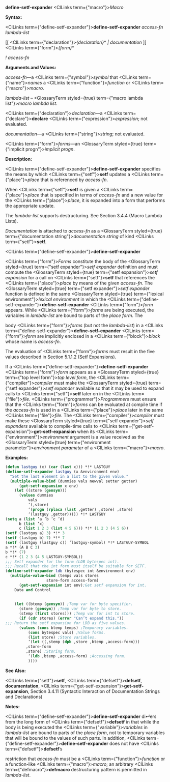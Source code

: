 **define-setf-expander** <ClLinks  term={"macro"}><i>Macro</i></ClLinks> 



**Syntax:** 



<ClLinks  term={"define-setf-expander"}><b>define-setf-expander</b></ClLinks> *access-fn lambda-list* 



[[ <ClLinks  term={"declaration"}><i>\{declaration\}</i></ClLinks>\* *| documentation* ]] <ClLinks  term={"form"}><i>\{form\}</i></ClLinks>\* 



*! access-fn* 



**Arguments and Values:** 



*access-fn*—a <ClLinks  term={"symbol"}><i>symbol</i></ClLinks> that <ClLinks  term={"name"}><i>names</i></ClLinks> a <ClLinks  term={"function"}><i>function</i></ClLinks> or <ClLinks  term={"macro"}><i>macro</i></ClLinks>. 



*lambda-list* – <GlossaryTerm styled={true} term={"macro lambda list"}><i>macro lambda list</i></GlossaryTerm>. 



<ClLinks  term={"declaration"}><i>declaration</i></ClLinks>—a <ClLinks  term={"declare"}><b>declare</b></ClLinks> <ClLinks  term={"expression"}><i>expression</i></ClLinks>; not evaluated. 



*documentation*—a <ClLinks  term={"string"}><i>string</i></ClLinks>; not evaluated. 



<ClLinks  term={"form"}><i>forms</i></ClLinks>—an <GlossaryTerm styled={true} term={"implicit progn"}><i>implicit progn</i></GlossaryTerm>. 



**Description:** 



<ClLinks  term={"define-setf-expander"}><b>define-setf-expander</b></ClLinks> specifies the means by which <ClLinks  term={"setf"}><b>setf</b></ClLinks> updates a <ClLinks  term={"place"}><i>place</i></ClLinks> that is referenced by *access-fn*. 



When <ClLinks  term={"setf"}><b>setf</b></ClLinks> is given a <ClLinks  term={"place"}><i>place</i></ClLinks> that is specified in terms of *access-fn* and a new value for the <ClLinks  term={"place"}><i>place</i></ClLinks>, it is expanded into a form that performs the appropriate update. 



The *lambda-list* supports destructuring. See Section 3.4.4 (Macro Lambda Lists). 



*Documentation* is attached to *access-fn* as a <GlossaryTerm styled={true} term={"documentation string"}><i>documentation string</i></GlossaryTerm> of kind <ClLinks  term={"setf"}><b>setf</b></ClLinks>. 







 



 



<ClLinks  term={"define-setf-expander"}><b>define-setf-expander</b></ClLinks> 



<ClLinks  term={"form"}><i>Forms</i></ClLinks> constitute the body of the <GlossaryTerm styled={true} term={"setf expander"}><i>setf expander</i></GlossaryTerm> definition and must compute the <GlossaryTerm styled={true} term={"setf expansion"}><i>setf expansion</i></GlossaryTerm> for a call on <ClLinks  term={"setf"}><b>setf</b></ClLinks> that references the <ClLinks  term={"place"}><i>place</i></ClLinks> by means of the given *access-fn*. The <GlossaryTerm styled={true} term={"setf expander"}><i>setf expander</i></GlossaryTerm> function is defined in the same <GlossaryTerm styled={true} term={"lexical environment"}><i>lexical environment</i></GlossaryTerm> in which the <ClLinks  term={"define-setf-expander"}><b>define-setf-expander</b></ClLinks> <ClLinks  term={"form"}><i>form</i></ClLinks> appears. While <ClLinks  term={"form"}><i>forms</i></ClLinks> are being executed, the variables in *lambda-list* are bound to parts of the *place form*. The 



body <ClLinks  term={"form"}><i>forms</i></ClLinks> (but not the *lambda-list*) in a <ClLinks  term={"define-setf-expander"}><b>define-setf-expander</b></ClLinks> <ClLinks  term={"form"}><i>form</i></ClLinks> are implicitly enclosed in a <ClLinks  term={"block"}><i>block</i></ClLinks> whose name is *access-fn*. 



The evaluation of <ClLinks  term={"form"}><i>forms</i></ClLinks> must result in the five values described in Section 5.1.1.2 (Setf Expansions). 



If a <ClLinks  term={"define-setf-expander"}><b>define-setf-expander</b></ClLinks> <ClLinks  term={"form"}><i>form</i></ClLinks> appears as a <GlossaryTerm styled={true} term={"top level form"}><i>top level form</i></GlossaryTerm>, the <ClLinks  term={"compiler"}><i>compiler</i></ClLinks> must make the <GlossaryTerm styled={true} term={"setf expander"}><i>setf expander</i></GlossaryTerm> available so that it may be used to expand calls to <ClLinks  term={"setf"}><b>setf</b></ClLinks> later on in the <ClLinks  term={"file"}><i>file</i></ClLinks>. <ClLinks  term={"programmer"}><i>Programmers</i></ClLinks> must ensure that the <ClLinks  term={"form"}><i>forms</i></ClLinks> can be evaluated at compile time if the *access-fn* is used in a <ClLinks  term={"place"}><i>place</i></ClLinks> later in the same <ClLinks  term={"file"}><i>file</i></ClLinks>. The <ClLinks  term={"compiler"}><i>compiler</i></ClLinks> must make these <GlossaryTerm styled={true} term={"setf expander"}><i>setf expanders</i></GlossaryTerm> available to compile-time calls to <ClLinks  term={"get-setf-expansion"}><b>get-setf-expansion</b></ClLinks> when its <ClLinks  term={"environment"}><i>environment</i></ClLinks> argument is a value received as the <GlossaryTerm styled={true} term={"environment parameter"}><i>environment parameter</i></GlossaryTerm> of a <ClLinks  term={"macro"}><i>macro</i></ClLinks>. 



**Examples:**
```lisp
(defun lastguy (x) (car (last x))) *!* LASTGUY 
(define-setf-expander lastguy (x &environment env) 
  "Set the last element in a list to the given value." 
  (multiple-value-bind (dummies vals newval setter getter) 
      (get-setf-expansion x env) 
    (let ((store (gensym))) 
      (values dummies 
	      vals 
	      ‘(,store) 
	      ‘(progn (rplaca (last ,getter) ,store) ,store) 
	      ‘(lastguy ,getter))))) *!* LASTGUY 
(setq a (list ’a ’b ’c ’d) 
      b (list ’x) 
      c (list 1 2 3 (list 4 5 6))) *!* (1 2 3 (4 5 6)) 
(setf (lastguy a) 3) *!* 3 
(setf (lastguy b) 7) *!* 7 
(setf (lastguy (lastguy c)) ’lastguy-symbol) *!* LASTGUY-SYMBOL 
a *!* (A B C 3) 
b *!* (7) 
c *!* (1 2 3 (4 5 LASTGUY-SYMBOL)) 
;;; Setf expander for the form (LDB bytespec int). 
;;; Recall that the int form must itself be suitable for SETF. 
(define-setf-expander ldb (bytespec int &environment env) 
  (multiple-value-bind (temps vals stores 
			      store-form access-form) 
      (get-setf-expansion int env);Get setf expansion for int. 
    Data and Control 
    
    
    (let ((btemp (gensym)) ;Temp var for byte specifier. 
	  (store (gensym)) ;Temp var for byte to store. 
	  (stemp (first stores))) ;Temp var for int to store. 
      (if (cdr stores) (error "Can’t expand this.")) 
;;; Return the setf expansion for LDB as five values. 
      (values (cons btemp temps) ;Temporary variables. 
	      (cons bytespec vals) ;Value forms. 
	      (list store) ;Store variables. 
	      ‘(let ((,stemp (dpb ,store ,btemp ,access-form))) 
		 ,store-form 
		 ,store) ;Storing form. 
	      ‘(ldb ,btemp ,access-form) ;Accessing form. 
	      )))) 
```
**See Also:** 



<ClLinks  term={"setf"}><b>setf</b></ClLinks>, <ClLinks  term={"defsetf"}><b>defsetf</b></ClLinks>, **documentation**, <ClLinks  term={"get-setf-expansion"}><b>get-setf-expansion</b></ClLinks>, Section 3.4.11 (Syntactic Interaction of Documentation Strings and Declarations) 



**Notes:** 



<ClLinks  term={"define-setf-expander"}><b>define-setf-expander</b></ClLinks> di↵ers from the long form of <ClLinks  term={"defsetf"}><b>defsetf</b></ClLinks> in that while the body is being executed the <ClLinks  term={"variable"}><i>variables</i></ClLinks> in *lambda-list* are bound to parts of the *place form*, not to temporary variables that will be bound to the values of such parts. In addition, <ClLinks  term={"define-setf-expander"}><b>define-setf-expander</b></ClLinks> does not have <ClLinks  term={"defsetf"}><b>defsetf</b></ClLinks>’s 



restriction that *access-fn* must be a <ClLinks  term={"function"}><i>function</i></ClLinks> or a function-like <ClLinks  term={"macro"}><i>macro</i></ClLinks>; an arbitrary <ClLinks  term={"defmacro"}><b>defmacro</b></ClLinks> destructuring pattern is permitted in *lambda-list*. 



